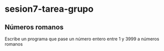 # sesion7-tarea-grupo

## Números romanos
Escribe un programa que pase un número entero entre 1 y 3999 a números romanos
